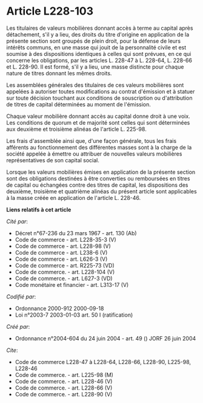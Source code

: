 # Article L228-103

Les titulaires de valeurs mobilières donnant accès à terme au capital après détachement, s'il y a lieu, des droits du titre
d'origine en application de la présente section sont groupés de plein droit, pour la défense de leurs intérêts communs, en
une masse qui jouit de la personnalité civile et est soumise à des dispositions identiques à celles qui sont prévues, en ce
qui concerne les obligations, par les articles L. 228-47 à L. 228-64, L. 228-66 et L. 228-90. Il est formé, s'il y a lieu,
une masse distincte pour chaque nature de titres donnant les mêmes droits.

Les assemblées générales des titulaires de ces valeurs mobilières sont appelées à autoriser toutes modifications au contrat
d'émission et à statuer sur toute décision touchant aux conditions de souscription ou d'attribution de titres de capital
déterminées au moment de l'émission.

Chaque valeur mobilière donnant accès au capital donne droit à une voix. Les conditions de quorum et de majorité sont celles
qui sont déterminées aux deuxième et troisième alinéas de l'article L. 225-98.

Les frais d'assemblée ainsi que, d'une façon générale, tous les frais afférents au fonctionnement des différentes masses sont
à la charge de la société appelée à émettre ou attribuer de nouvelles valeurs mobilières représentatives de son capital
social.

Lorsque les valeurs mobilières émises en application de la présente section sont des obligations destinées à être converties
ou remboursées en titres de capital ou échangées contre des titres de capital, les dispositions des deuxième, troisième et
quatrième alinéas du présent article sont applicables à la masse créée en application de l'article L. 228-46.

**Liens relatifs à cet article**

_Cité par_:

  - Décret n°67-236 du 23 mars 1967 - art. 130 (Ab)
  - Code de commerce - art. L228-35-3 (V)
  - Code de commerce - art. L228-98 (V)
  - Code de commerce - art. L238-6 (V)
  - Code de commerce - art. L626-3 (V)
  - Code de commerce - art. R225-73 (VD)
  - Code de commerce. - art. L228-104 (V)
  - Code de commerce. - art. L627-3 (VD)
  - Code monétaire et financier - art. L313-17 (V)

_Codifié par_:

  - Ordonnance 2000-912 2000-09-18
  - Loi n°2003-7 2003-01-03 art. 50 I (ratification)

_Créé par_:

  - Ordonnance n°2004-604 du 24 juin 2004 - art. 49 () JORF 26 juin 2004

_Cite_:

  - Code de commerce L228-47 à L228-64, L228-66, L228-90, L225-98, L228-46
  - Code de commerce. - art. L225-98 (M)
  - Code de commerce. - art. L228-46 (V)
  - Code de commerce. - art. L228-66 (V)
  - Code de commerce. - art. L228-90 (V)
